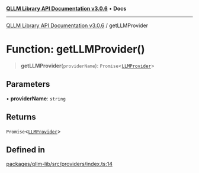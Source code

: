 [**QLLM Library API Documentation v3.0.6**](../README.md) • **Docs**

---

[QLLM Library API Documentation v3.0.6](../globals.md) / getLLMProvider

# Function: getLLMProvider()

> **getLLMProvider**(`providerName`): `Promise`\<[`LLMProvider`](../interfaces/LLMProvider.md)\>

## Parameters

• **providerName**: `string`

## Returns

`Promise`\<[`LLMProvider`](../interfaces/LLMProvider.md)\>

## Defined in

[packages/qllm-lib/src/providers/index.ts:14](https://github.com/quantalogic/qllm/blob/b15a3aa4af263bce36ea091a0f29bf1255b95497/packages/qllm-lib/src/providers/index.ts#L14)
